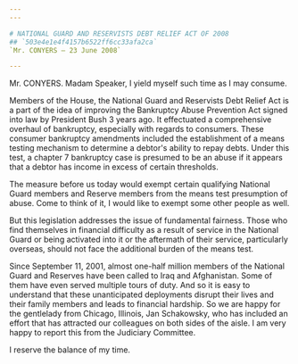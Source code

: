 ```yaml
---
---

# NATIONAL GUARD AND RESERVISTS DEBT RELIEF ACT OF 2008
## `503e4e1e4f4157b6522ff6cc33afa2ca`
`Mr. CONYERS — 23 June 2008`

---
```



Mr. CONYERS. Madam Speaker, I yield myself such time as I may 
consume.

Members of the House, the National Guard and Reservists Debt Relief 
Act is a part of the idea of improving the Bankruptcy Abuse Prevention 
Act signed into law by President Bush 3 years ago. It effectuated a 
comprehensive overhaul of bankruptcy, especially with regards to 
consumers. These consumer bankruptcy amendments included the 
establishment of a means testing mechanism to determine a debtor's 
ability to repay debts. Under this test, a chapter 7 bankruptcy case is 
presumed to be an abuse if it appears that a debtor has income in 
excess of certain thresholds.

The measure before us today would exempt certain qualifying National 
Guard members and Reserve members from the means test presumption of 
abuse. Come to think of it, I would like to exempt some other people as 
well.

But this legislation addresses the issue of fundamental fairness. 
Those who find themselves in financial difficulty as a result of 
service in the National Guard or being activated into it or the 
aftermath of their service, particularly overseas, should not face the 
additional burden of the means test.

Since September 11, 2001, almost one-half million members of the 
National Guard and Reserves have been called to Iraq and Afghanistan. 
Some of them have even served multiple tours of duty. And so it is easy 
to understand that these unanticipated deployments disrupt their lives 
and their family members and leads to financial hardship. So we are 
happy for the gentlelady from Chicago, Illinois, Jan Schakowsky, who 
has included an effort that has attracted our colleagues on both sides 
of the aisle. I am very happy to report this from the Judiciary 
Committee.

I reserve the balance of my time.

